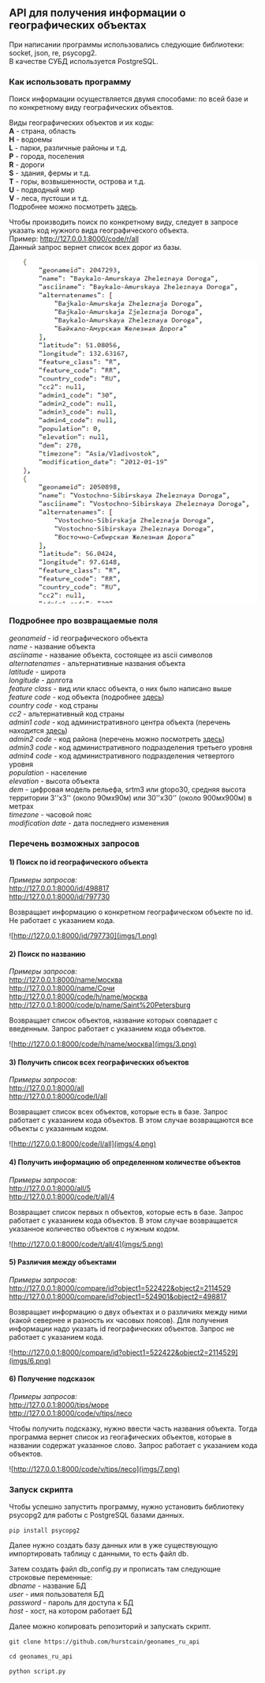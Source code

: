 ## API для получения информации о географических объектах

При написании программы использовались следующие библиотеки: socket, json, re, psycopg2.  
В качестве СУБД используется PostgreSQL.

### Как использовать программу

Поиск информации осуществляется двумя способами: по всей базе и по конкретному виду географических объектов.  

Виды географических объектов и их коды:  
**A** - страна, область  
**H** - водоемы  
**L** - парки, различные районы и т.д.  
**P** - города, поселения  
**R** - дороги  
**S** - здания, фермы и т.д.  
**T** - горы, возвышенности, острова и т.д.  
**U** - подводный мир  
**V** - леса, пустоши и т.д.  
Подробнее можно посмотреть [здесь](http://www.geonames.org/export/codes.html).

Чтобы производить поиск по конкретному виду, следует в запросе указать код нужного вида географического объекта.  
Пример: http://127.0.0.1:8000/code/r/all  
Данный запрос вернет список всех дорог из базы.

![http://127.0.0.1:8000/code/r/all ](imgs/2.png)

### Подробнее про возвращаемые поля

*geonameid* - id географического объекта  
*name* - название объекта  
*asciiname* - название объекта, состоящее из ascii символов  
*alternatenames* - альтернативные названия объекта  
*latitude* - широта  
*longitude* - долгота  
*feature class* - вид или класс объекта, о них было написано выше  
*feature code* - код объекта (подробнее [здесь](https://download.geonames.org/export/dump/featureCodes_ru.txt))  
*country code* - код страны  
*cc2* - альтернативный код страны  
*admin1 code* - код административного центра объекта (перечень находится [здесь](https://download.geonames.org/export/dump/admin1CodesASCII.txt))  
*admin2 code* - код района (перечень можно посмотреть [здесь](https://download.geonames.org/export/dump/admin2Codes.txt))  
*admin3 code* - код административного подразделения третьего уровня  
*admin4 code* - код административного подразделения четвертого уровня  
*population* - население  
*elevation* - высота объекта  
*dem* - цифровая модель рельефа, srtm3 или gtopo30, средняя высота территории 3''x3'' (около 90мx90м) или 30''x30'' (около 900мx900м) в метрах  
*timezone* - часовой пояс  
*modification date* - дата последнего изменения

### Перечень возможных запросов

#### 1) Поиск по id географического объекта

*Примеры запросов:*  
http://127.0.0.1:8000/id/498817  
http://127.0.0.1:8000/id/797730

Возвращает информацию о конкретном географическом объекте по id. Не работает с указанием кода.

![http://127.0.0.1:8000/id/797730](imgs/1.png)

#### 2) Поиск по названию

*Примеры запросов:*  
http://127.0.0.1:8000/name/москва  
http://127.0.0.1:8000/name/Сочи  
http://127.0.0.1:8000/code/h/name/москва
http://127.0.0.1:8000/code/p/name/Saint%20Petersburg

Возвращает список объектов, название которых совпадает с введенным. Запрос работает с указанием кода объектов.  

![http://127.0.0.1:8000/code/h/name/москва](imgs/3.png)

#### 3) Получить список всех географических объектов

*Примеры запросов:*  
http://127.0.0.1:8000/all  
http://127.0.0.1:8000/code/l/all

Возвращает список всех объектов, которые есть в базе. Запрос работает с указанием кода объектов. В этом случае возвращаются все объекты с указанным кодом.  

![http://127.0.0.1:8000/code/l/all](imgs/4.png)

#### 4) Получить информацию об определенном количестве объектов

*Примеры запросов:*  
http://127.0.0.1:8000/all/5  
http://127.0.0.1:8000/code/t/all/4

Возвращает список первых n объектов, которые есть в базе. Запрос работает с указанием кода объектов. В этом случае возвращается указанное количество объектов с нужным кодом.  

![http://127.0.0.1:8000/code/t/all/4](imgs/5.png)

#### 5) Различия между объектами

*Примеры запросов:*  
http://127.0.0.1:8000/compare/id?object1=522422&object2=2114529  
http://127.0.0.1:8000/compare/id?object1=524901&object2=498817  

Возвращает информацию о двух объектах и о различиях между ними (какой севернее и разность их часовых поясов). Для получения информации надо указать id географических объектов. Запрос не работает с указанием кода.  

![http://127.0.0.1:8000/compare/id?object1=522422&object2=2114529](imgs/6.png)

#### 6) Получение подсказок

*Примеры запросов:*  
http://127.0.0.1:8000/tips/море  
http://127.0.0.1:8000/code/v/tips/лесо

Чтобы получить подсказку, нужно ввести часть названия объекта. Тогда программа вернет список из геогафических объектов, которые в названии содержат указанное слово. Запрос работает с указанием кода объектов.

![http://127.0.0.1:8000/code/v/tips/лесо](imgs/7.png)

### Запуск скрипта

Чтобы успешно запустить программу, нужно установить библиотеку psycopg2 для работы с PostgreSQL базами данных.

```
pip install psycopg2
```

Далее нужно создать базу данных или в уже существующую импортировать таблицу с данными, то есть файл db.  

Затем создать файл db_config.py и прописать там следующие строковые переменные:  
*dbname* - название БД  
*user* - имя пользователя БД  
*password* - пароль для доступа к БД  
*host* - хост, на котором работает БД  

Далее можно копировать репозиторий и запускать скрипт.

```
git clone https://github.com/hurstcain/geonames_ru_api
```
```
cd geonames_ru_api
```
```
python script.py
```